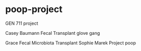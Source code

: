 # poop-project
GEN 711 project 

Casey Baumann
Fecal Transplant
glove gang


Grace
Fecal Microbiota Transplant
Sophie Marek
Project poop
